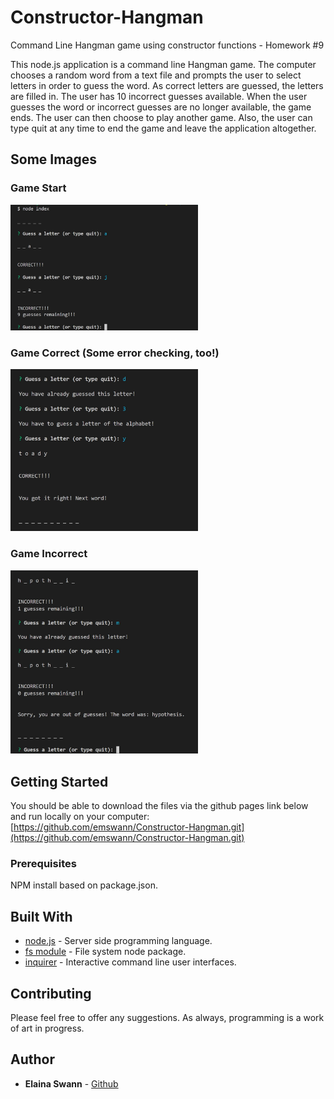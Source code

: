 # Constructor-Hangman
Command Line Hangman game using constructor functions - Homework #9

This node.js application is a command line Hangman game. The computer chooses a random word from a text file and prompts the user to select letters in order to guess the word. As correct letters are guessed, the letters are filled in. The user has 10 incorrect guesses available. When the user guesses the word or incorrect guesses are no longer available, the game ends. The user can then choose to play another game. Also, the user can type quit at any time to end the game and leave the application altogether.

## Some Images

### Game Start

<img src='HangmanStart.jpg' alt='Hangman Start Image' width='300'>

### Game Correct (Some error checking, too!)

<img src='HangmanCorrect.jpg' alt='Hangman Correct Image' width='300'>

### Game Incorrect

<img src='HangmanIncorrect.jpg' alt='Hangman Incorrect Image' width='300'>

## Getting Started

You should be able to download the files via the github pages link below and run locally on your computer:
[https://github.com/emswann/Constructor-Hangman.git](https://github.com/emswann/Constructor-Hangman.git)

### Prerequisites

NPM install based on package.json.

## Built With

* [node.js](https://nodejs.org/en/) - Server side programming language.
* [fs module](https://nodejs.org/api/fs.html) - File system node package.
* [inquirer](https://www.npmjs.com/package/inquirer) - Interactive command line user interfaces.

## Contributing

Please feel free to offer any suggestions. As always, programming is a work of art in progress.

## Author

* **Elaina Swann** - [Github](https://github.com/emswann)
